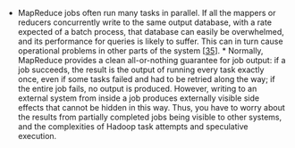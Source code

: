 *  MapReduce jobs often run many tasks in parallel. If all the mappers or reducers concurrently write
to the same output database, with a rate expected of a batch process, that database can easily be
overwhelmed, and its performance for queries is likely to suffer. This can in turn cause operational
problems in other parts of the system [[35](ch10.html#Kreps2014wm_ch10)]. *  Normally, MapReduce provides a clean all-or-nothing guarantee for job output: if a job succeeds,
the result is the output of running every task exactly once, even if some tasks failed and had to
be retried along the way; if the entire job fails, no output is produced. However, writing to an
external system from inside a job produces externally visible side effects that cannot be hidden
in this way. Thus, you have to worry about the results from partially completed jobs being visible
to other systems, and the complexities of Hadoop task attempts and speculative execution.